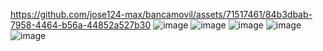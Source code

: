 
https://github.com/jose124-max/bancamovil/assets/71517461/84b3dbab-7958-4464-b56a-44852a527b30
![image](https://github.com/jose124-max/bancamovil/assets/71517461/2d7c6e61-f5b9-4c77-b5c7-36a3f94cd06f) ![image](https://github.com/jose124-max/bancamovil/assets/71517461/ce332a14-84ff-44a9-ba1c-db1b20f3d6ed) ![image](https://github.com/jose124-max/bancamovil/assets/71517461/2e8ce928-73e7-4470-b7e4-b2a50ed5dbcf)
![image](https://github.com/jose124-max/bancamovil/assets/71517461/c1d0f155-bdd5-4385-a9a3-e3a38c5acdbb)
![image](https://github.com/jose124-max/bancamovil/assets/71517461/14cc401d-dabb-49ed-864f-9b002cc16394)
